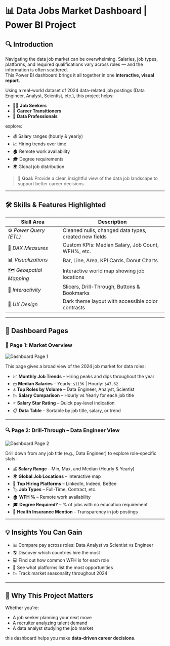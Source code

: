 
# 📊 Data Jobs Market Dashboard | Power BI Project

## 🔍 Introduction

Navigating the data job market can be overwhelming. Salaries, job types, platforms, and required qualifications vary across roles — and the information is often scattered.  
This Power BI dashboard brings it all together in one **interactive, visual report**.

Using a real-world dataset of 2024 data-related job postings (Data Engineer, Analyst, Scientist, etc.), this project helps:

- 🧑‍💼 **Job Seekers**
- 🔄 **Career Transitioners**
- 🧠 **Data Professionals**

explore:

- 💰 Salary ranges (hourly & yearly)  
- 📈 Hiring trends over time  
- 🏠 Remote work availability  
- 🎓 Degree requirements  
- 🌍 Global job distribution  

> 🎯 **Goal:** Provide a clear, insightful view of the data job landscape to support better career decisions.

---

## 🛠️ Skills & Features Highlighted

| **Skill Area** | **Description** |
|----------------|------------------|
| ⚙️ *Power Query (ETL)* | Cleaned nulls, changed data types, created new fields |
| 🧮 *DAX Measures* | Custom KPIs: Median Salary, Job Count, WFH%, etc. |
| 📊 *Visualizations* | Bar, Line, Area, KPI Cards, Donut Charts |
| 🗺️ *Geospatial Mapping* | Interactive world map showing job locations |
| 🔄 *Interactivity* | Slicers, Drill-Through, Buttons & Bookmarks |
| 🎨 *UX Design* | Dark theme layout with accessible color contrasts |

---

## 📌 Dashboard Pages

### 📄 **Page 1: Market Overview**

![Dashboard Page 1](./Images/Project1/Dashboard_Page1.png)

This page gives a broad view of the 2024 job market for data roles:

- 📈 **Monthly Job Trends** – Hiring peaks and dips throughout the year  
- 💵 **Median Salaries** – Yearly: `$113K` | Hourly: `$47.62`  
- 🔝 **Top Roles by Volume** – Data Engineer, Analyst, Scientist  
- 📉 **Salary Comparison** – Hourly vs Yearly for each job title  
- ⭐ **Salary Star Rating** – Quick pay-level indication  
- 📋 **Data Table** – Sortable by job title, salary, or trend

---

### 🔍 **Page 2: Drill-Through – Data Engineer View**

![Dashboard Page 2](./Images/Project1/Dashboard_Page2.png)

Drill down from any job title (e.g., Data Engineer) to explore role-specific stats:

- 💰 **Salary Range** – Min, Max, and Median (Hourly & Yearly)  
- 🌍 **Global Job Locations** – Interactive map  
- 🏢 **Top Hiring Platforms** – LinkedIn, Indeed, BeBee  
- 🏷️ **Job Types** – Full-Time, Contract, etc.  
- 🏠 **WFH %** – Remote work availability  
- 🎓 **Degree Required?** – % of jobs with no education requirement  
- 💼 **Health Insurance Mention** – Transparency in job postings

---

## 💡 Insights You Can Gain

- 📊 Compare pay across roles: Data Analyst vs Scientist vs Engineer  
- 🌎 Discover which countries hire the most  
- 💻 Find out how common WFH is for each role  
- 🧭 See what platforms list the most opportunities  
- 📉 Track market seasonality throughout 2024

---

## 🚀 Why This Project Matters

Whether you're:

- A job seeker planning your next move  
- A recruiter analyzing talent demand  
- A data analyst studying the job market  

this dashboard helps you make **data-driven career decisions**.
